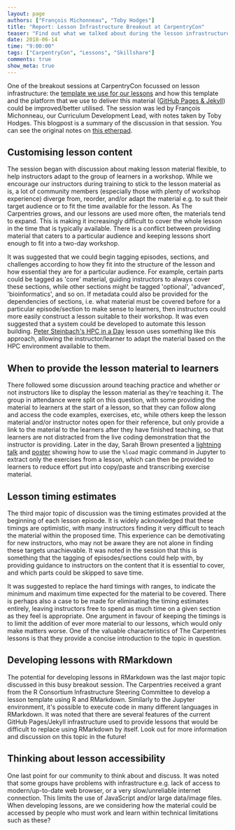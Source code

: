 ```yaml
---
layout: page
authors: ["François Michonneau", "Toby Hodges"]
title: "Report: Lesson Infrastructure Breakout at CarpentryCon"
teaser: "Find out what we talked about during the lesson infrastructure breakout session at CarpentryCon"
date: 2018-06-14
time: "9:00:00"
tags: ["CarpentryCon", "Lessons", "Skillshare"]
comments: true
show_meta: true
---
```


One of the breakout sessions at CarpentryCon focussed on lesson infrastructure:
the [template we use for our lessons][lesson-template] and how this template and
the platform that we use to deliver this material ([GitHub Pages & Jekyll][gh-pages-jekyll])
could be improved/better utilised. The session was led by François Michonneau,
our Curriculum Development Lead, with notes taken by Toby Hodges. This blogpost
is a summary of the discussion in that session. You can see the original notes
on [this etherpad][breakout3-pad].

## Customising lesson content

The session began with discussion about making lesson material flexible, to
help instructors adapt to the group of learners in a workshop. While we
encourage our instructors during training to stick to the lesson material as is,
a lot of community members (especially those with plenty of workshop experience)
diverge from, reorder, and/or adapt the material e.g. to suit their target
audience or to fit the time available for the lesson. As The Carpentries grows,
and our lessons are used more often, the materials tend to expand. This is
making it increasingly difficult to cover the whole lesson in the time that is
typically available. There is a conflict between providing material that caters
to a particular audience and keeping lessons short enough to fit into a two-day
workshop.

It was suggested that we could begin tagging episodes, sections, and challenges
according to how they fit into the structure of the lesson and how essential
they are for a particular audience. For example, certain parts could be tagged
as 'core' material, guiding instructors to always cover these sections, while
other sections might be tagged 'optional', 'advanced', 'bioinformatics', and
so on. If metadata could also be provided for the dependencies of sections, i.e.
what material must be covered before for a particular episode/section to make
sense to learners, then instructors could more easily construct a lesson
suitable to their workshop. It was even suggested that a system could be
developed to automate this lesson building. [Peter Steinbach's HPC in a Day][hpc-in-a-day]
lesson uses something like this approach, allowing the instructor/learner to
adapt the material based on the HPC environment available to them.

## When to provide the lesson material to learners

There followed some discussion around teaching practice and whether or not
instructors like to display the lesson material as they're teaching it. The
group in attendance were split on this question, with some providing the material
to learners at the start of a lesson, so that they can follow along and access
the code examples, exercises, etc, while others keep the lesson material and/or
instructor notes open for their reference, but only provide a link to the material
to the learners after they have finished teaching, so that learners are not
distracted from the live coding demonstration that the instructor is providing.
Later in the day, Sarah Brown presented a [lightning talk][brown-talk] and [poster][brown-poster] showing how
to use the `%load` magic command in Jupyter to extract only the exercises from
a lesson, which can then be provided to learners to reduce effort put into
copy/paste and transcribing exercise material.

## Lesson timing estimates

The third major topic of discussion was the timing estimates provided at the
beginning of each lesson episode. It is widely acknowledged that these timings
are optimistic, with many instructors finding it very difficult to teach the
material within the proposed time. This experience can be demotivating for new
instructors, who may not be aware they are not alone in finding these targets
unachievable. It was noted in the session that this is something that the
tagging of episodes/sections could help with, by providing guidance to instructors
on the content that it is essential to cover, and which parts could be skipped
to save time.

It was suggested to replace the hard timings with ranges, to
indicate the minimum and maximum time expected for the material to be covered.
There is perhaps also a case to be made for eliminating the timing estimates
entirely, leaving instructors free to spend as much time on a given section as
they feel is appropriate. One argument in favour of keeping the timings is to
limit the addition of ever more material to our lessons, which would only make
matters worse. One of the valuable characteristics of The Carpentries lessons is
that they provide a concise introduction to the topic in question.

## Developing lessons with RMarkdown

The potential for developing lessons in RMarkdown was the last major topic
discussed in this busy breakout session. The Carpentries received a grant from
the R Consortium Infrastructure Steering Committee
to develop a lesson template using R and RMarkdown. Similarly to the
Jupyter environment, it's possible to execute code in many different languages
in RMarkdown. It was noted that there are
several features of the current GitHub Pages/Jekyll infrastructure used to
provide lessons that would be difficult to replace using RMarkdown by itself. Look out
for more information and discussion on this topic in the future!

## Thinking about lesson accessibility

One last point for our community to think about and discuss. It was noted that
some groups have problems with infrastructure e.g. lack of access to
modern/up-to-date web browser, or a very slow/unreliable internet connection.
This limits the use of JavaScript and/or large data/image files. When developing
lessons, are we considering how the material could be accessed by people who
must work and learn within technical limitations such as these?

[lesson-template]: https://github.com/swcarpentry/styles/
[gh-pages-jekyll]: https://help.github.com/articles/using-jekyll-as-a-static-site-generator-with-github-pages/
[breakout3-pad]: http://pad.software-carpentry.org/20180530_breakout3
[hpc-in-a-day]: https://github.com/psteinb/hpc-in-a-day#scheduler
[brown-talk]: https://github.com/carpentries/carpentrycon/blob/master/Sessions/2018-05-30/08-Lightning-Talks-Session-2/brown-slides.pdf
[brown-poster]: https://github.com/carpentries/carpentrycon/blob/master/Sessions/2018-05-30/08-Lightning-Talks-Session-2/brown-poster.pdf
